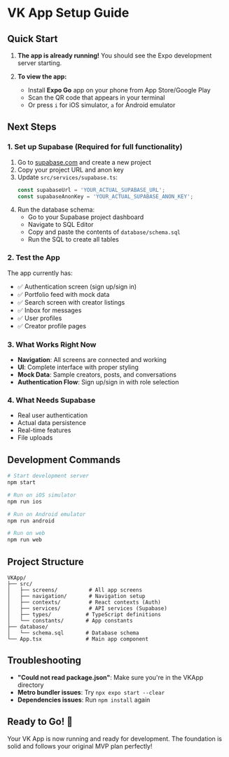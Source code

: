 # VK App Setup Guide

## Quick Start

1. **The app is already running!** You should see the Expo development server starting.

2. **To view the app:**
   - Install **Expo Go** app on your phone from App Store/Google Play
   - Scan the QR code that appears in your terminal
   - Or press `i` for iOS simulator, `a` for Android emulator

## Next Steps

### 1. Set up Supabase (Required for full functionality)

1. Go to [supabase.com](https://supabase.com) and create a new project
2. Copy your project URL and anon key
3. Update `src/services/supabase.ts`:
   ```typescript
   const supabaseUrl = 'YOUR_ACTUAL_SUPABASE_URL';
   const supabaseAnonKey = 'YOUR_ACTUAL_SUPABASE_ANON_KEY';
   ```
4. Run the database schema:
   - Go to your Supabase project dashboard
   - Navigate to SQL Editor
   - Copy and paste the contents of `database/schema.sql`
   - Run the SQL to create all tables

### 2. Test the App

The app currently has:
- ✅ Authentication screen (sign up/sign in)
- ✅ Portfolio feed with mock data
- ✅ Search screen with creator listings
- ✅ Inbox for messages
- ✅ User profiles
- ✅ Creator profile pages

### 3. What Works Right Now

- **Navigation**: All screens are connected and working
- **UI**: Complete interface with proper styling
- **Mock Data**: Sample creators, posts, and conversations
- **Authentication Flow**: Sign up/sign in with role selection

### 4. What Needs Supabase

- Real user authentication
- Actual data persistence
- Real-time features
- File uploads

## Development Commands

```bash
# Start development server
npm start

# Run on iOS simulator
npm run ios

# Run on Android emulator  
npm run android

# Run on web
npm run web
```

## Project Structure

```
VKApp/
├── src/
│   ├── screens/          # All app screens
│   ├── navigation/       # Navigation setup
│   ├── contexts/         # React contexts (Auth)
│   ├── services/         # API services (Supabase)
│   ├── types/           # TypeScript definitions
│   └── constants/       # App constants
├── database/
│   └── schema.sql       # Database schema
└── App.tsx              # Main app component
```

## Troubleshooting

- **"Could not read package.json"**: Make sure you're in the VKApp directory
- **Metro bundler issues**: Try `npx expo start --clear`
- **Dependencies issues**: Run `npm install` again

## Ready to Go! 🚀

Your VK App is now running and ready for development. The foundation is solid and follows your original MVP plan perfectly!
